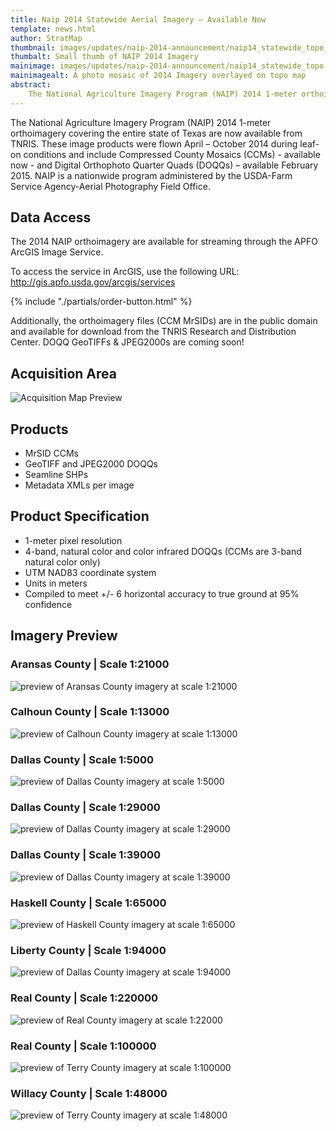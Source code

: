 ```yaml
---
title: Naip 2014 Statewide Aerial Imagery – Available Now
template: news.html
author: StratMap
thumbnail: images/updates/naip-2014-announcement/naip14_statewide_topo_th.jpg
thumbalt: Small thumb of NAIP 2014 Imagery
mainimage: images/updates/naip-2014-announcement/naip14_statewide_topo.jpg
mainimagealt: A photo mosaic of 2014 Imagery overlayed on topo map
abstract:
    The National Agriculture Imagery Program (NAIP) 2014 1-meter orthoimagery covering the entire state of Texas are now available from TNRIS.
---
```


The National Agriculture Imagery Program (NAIP) 2014 1-meter orthoimagery covering the entire state of Texas are now available from TNRIS. These image products were flown April – October 2014 during leaf-on conditions and include Compressed County Mosaics (CCMs) - available now - and Digital Orthophoto Quarter Quads (DOQQs) – available February 2015. NAIP is a nationwide program administered by the USDA-Farm Service Agency-Aerial Photography Field Office.

## Data Access
The 2014 NAIP orthoimagery are available for streaming through the APFO ArcGIS Image Service.

To access the service in ArcGIS, use the following URL: http://gis.apfo.usda.gov/arcgis/services

<div class="media">
  <div class="media-left">
    {% include "./partials/order-button.html" %}
  </div>
  <div class="media-body">
    <p>Additionally, the orthoimagery files (CCM MrSIDs) are in the public domain and available for download from the TNRIS Research and Distribution Center. DOQQ GeoTIFFs & JPEG2000s are coming soon! </p>
  </div>
</div>

## Acquisition Area

<img class="img-responsive" alt="Acquisition Map Preview" src="images/updates/naip-2014-announcement/naip14_acquisition_map_sm.jpg">

## Products
- MrSID CCMs
- GeoTIFF and JPEG2000 DOQQs
- Seamline SHPs
- Metadata XMLs per image

## Product Specification
- 1-meter pixel resolution
- 4-band, natural color and color infrared DOQQs (CCMs are 3-band natural color only)
- UTM NAD83 coordinate system
- Units in meters
- Compiled to meet +/- 6 horizontal accuracy to true ground at 95% confidence

## Imagery Preview
### Aransas County | Scale 1:21000
<img class="img-responsive" src="images/updates/naip-2014-announcement/naip14_aransas_wms_1to21000_sm.jpg" alt="preview of Aransas County imagery at scale 1:21000">

### Calhoun County | Scale 1:13000
<img class="img-responsive" src="images/updates/naip-2014-announcement/naip14_calhoun_wms_1to13000.jpg" alt="preview of Calhoun County imagery at scale 1:13000">

### Dallas County | Scale 1:5000
<img class="img-responsive" src="images/updates/naip-2014-announcement/naip14_dallas_ccm_1to5000.jpg" alt="preview of Dallas County imagery at scale 1:5000">

### Dallas County | Scale 1:29000
<img class="img-responsive" src="images/updates/naip-2014-announcement/naip14_dallas_ccm_1to29000.jpg" alt="preview of Dallas County imagery at scale 1:29000">

### Dallas County | Scale 1:39000
<img class="img-responsive" src="images/updates/naip-2014-announcement/naip14_dallas_ccm_1to39000.jpg" alt="preview of Dallas County imagery at scale 1:39000">

### Haskell County | Scale 1:65000
<img class="img-responsive" src="images/updates/naip-2014-announcement/naip14_haskell_wms_1to65000.jpg" alt="preview of Haskell County imagery at scale 1:65000">

### Liberty County | Scale 1:94000
<img class="img-responsive" src="images/updates/naip-2014-announcement/naip14_liberty_wms_1to94000.jpg" alt="preview of Dallas County imagery at scale 1:94000">

### Real County | Scale 1:220000
<img class="img-responsive" src="images/updates/naip-2014-announcement/naip14_real_wms_1to220000.jpg" alt="preview of Real County imagery at scale 1:22000">

### Real County | Scale 1:100000
<img class="img-responsive" src="images/updates/naip-2014-announcement/naip14_terry_wms_1to100000.jpg" alt="preview of Terry County imagery at scale 1:100000">

### Willacy County | Scale 1:48000
<img class="img-responsive" src="images/updates/naip-2014-announcement/naip14_willacy_wms_1to48000.jpg" alt="preview of Terry County imagery at scale 1:48000">


